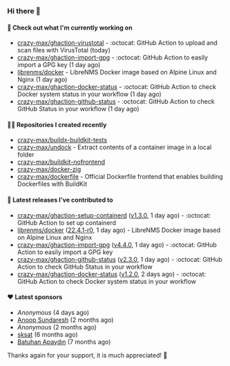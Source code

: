 ### Hi there 👋

#### 👷 Check out what I'm currently working on

- [crazy-max/ghaction-virustotal](https://github.com/crazy-max/ghaction-virustotal) - :octocat: GitHub Action to upload and scan files with VirusTotal (today)
- [crazy-max/ghaction-import-gpg](https://github.com/crazy-max/ghaction-import-gpg) - :octocat: GitHub Action to easily import a GPG key (1 day ago)
- [librenms/docker](https://github.com/librenms/docker) - LibreNMS Docker image based on Alpine Linux and Nginx (1 day ago)
- [crazy-max/ghaction-docker-status](https://github.com/crazy-max/ghaction-docker-status) - :octocat: GitHub Action to check Docker system status in your workflow (1 day ago)
- [crazy-max/ghaction-github-status](https://github.com/crazy-max/ghaction-github-status) - :octocat: GitHub Action to check GitHub Status in your workflow (1 day ago)

#### 👨‍💻 Repositories I created recently

- [crazy-max/buildx-buildkit-tests](https://github.com/crazy-max/buildx-buildkit-tests)
- [crazy-max/undock](https://github.com/crazy-max/undock) - Extract contents of a container image in a local folder
- [crazy-max/buildkit-nofrontend](https://github.com/crazy-max/buildkit-nofrontend)
- [crazy-max/docker-zig](https://github.com/crazy-max/docker-zig)
- [crazy-max/dockerfile](https://github.com/crazy-max/dockerfile) - Official Dockerfile frontend that enables building Dockerfiles with BuildKit

#### 🚀 Latest releases I've contributed to

- [crazy-max/ghaction-setup-containerd](https://github.com/crazy-max/ghaction-setup-containerd) ([v1.3.0](https://github.com/crazy-max/ghaction-setup-containerd/releases/tag/v1.3.0), 1 day ago) - :octocat: GitHub Action to set up containerd
- [librenms/docker](https://github.com/librenms/docker) ([22.4.1-r0](https://github.com/librenms/docker/releases/tag/22.4.1-r0), 1 day ago) - LibreNMS Docker image based on Alpine Linux and Nginx
- [crazy-max/ghaction-import-gpg](https://github.com/crazy-max/ghaction-import-gpg) ([v4.4.0](https://github.com/crazy-max/ghaction-import-gpg/releases/tag/v4.4.0), 1 day ago) - :octocat: GitHub Action to easily import a GPG key
- [crazy-max/ghaction-github-status](https://github.com/crazy-max/ghaction-github-status) ([v2.3.0](https://github.com/crazy-max/ghaction-github-status/releases/tag/v2.3.0), 1 day ago) - :octocat: GitHub Action to check GitHub Status in your workflow
- [crazy-max/ghaction-docker-status](https://github.com/crazy-max/ghaction-docker-status) ([v1.2.0](https://github.com/crazy-max/ghaction-docker-status/releases/tag/v1.2.0), 2 days ago) - :octocat: GitHub Action to check Docker system status in your workflow

#### ❤️ Latest sponsors
- _Anonymous_ (4 days ago)
- [Anoop Sundaresh](https://github.com/theryecatcher) (2 months ago)
- _Anonymous_ (2 months ago)
- [sksat](https://github.com/sksat) (6 months ago)
- [Batuhan Apaydın](https://github.com/developer-guy) (7 months ago)

Thanks again for your support, it is much appreciated! 🙏

